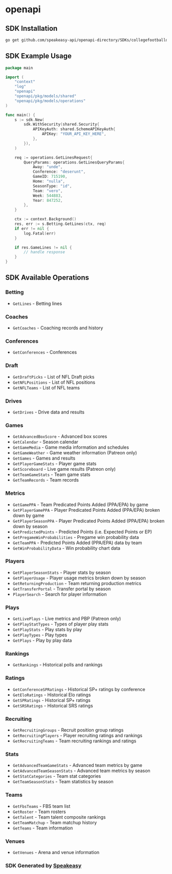 # openapi

<!-- Start SDK Installation -->
## SDK Installation

```bash
go get github.com/speakeasy-api/openapi-directory/SDKs/collegefootballdata.com/4.4.12/go
```
<!-- End SDK Installation -->

## SDK Example Usage
<!-- Start SDK Example Usage -->
```go
package main

import (
    "context"
    "log"
    "openapi"
    "openapi/pkg/models/shared"
    "openapi/pkg/models/operations"
)

func main() {
    s := sdk.New(
        sdk.WithSecurity(shared.Security{
            APIKeyAuth: shared.SchemeAPIKeyAuth{
                APIKey: "YOUR_API_KEY_HERE",
            },
        }),
    )

    req := operations.GetLinesRequest{
        QueryParams: operations.GetLinesQueryParams{
            Away: "unde",
            Conference: "deserunt",
            GameID: 715190,
            Home: "nulla",
            SeasonType: "id",
            Team: "vero",
            Week: 544883,
            Year: 847252,
        },
    }

    ctx := context.Background()
    res, err := s.Betting.GetLines(ctx, req)
    if err != nil {
        log.Fatal(err)
    }

    if res.GameLines != nil {
        // handle response
    }
}
```
<!-- End SDK Example Usage -->

<!-- Start SDK Available Operations -->
## SDK Available Operations


### Betting

* `GetLines` - Betting lines

### Coaches

* `GetCoaches` - Coaching records and history

### Conferences

* `GetConferences` - Conferences

### Draft

* `GetDraftPicks` - List of NFL Draft picks
* `GetNFLPositions` - List of NFL positions
* `GetNFLTeams` - List of NFL teams

### Drives

* `GetDrives` - Drive data and results

### Games

* `GetAdvancedBoxScore` - Advanced box scores
* `GetCalendar` - Season calendar
* `GetGameMedia` - Game media information and schedules
* `GetGameWeather` - Game weather information (Patreon only)
* `GetGames` - Games and results
* `GetPlayerGameStats` - Player game stats
* `GetScoreboard` - Live game results (Patreon only)
* `GetTeamGameStats` - Team game stats
* `GetTeamRecords` - Team records

### Metrics

* `GetGamePPA` - Team Predicated Points Added (PPA/EPA) by game
* `GetPlayerGamePPA` - Player Predicated Points Added (PPA/EPA) broken down by game
* `GetPlayerSeasonPPA` - Player Predicated Points Added (PPA/EPA) broken down by season
* `GetPredictedPoints` - Predicted Points (i.e. Expected Points or EP)
* `GetPregameWinProbabilities` - Pregame win probability data
* `GetTeamPPA` - Predicted Points Added (PPA/EPA) data by team
* `GetWinProbabilityData` - Win probability chart data

### Players

* `GetPlayerSeasonStats` - Player stats by season
* `GetPlayerUsage` - Player usage metrics broken down by season
* `GetReturningProduction` - Team returning production metrics
* `GetTransferPortal` - Transfer portal by season
* `PlayerSearch` - Search for player information

### Plays

* `GetLivePlays` - Live metrics and PBP (Patreon only)
* `GetPlayStatTypes` - Types of player play stats
* `GetPlayStats` - Play stats by play
* `GetPlayTypes` - Play types
* `GetPlays` - Play by play data

### Rankings

* `GetRankings` - Historical polls and rankings

### Ratings

* `GetConferenceSPRatings` - Historical SP+ ratings by conference
* `GetEloRatings` - Historical Elo ratings
* `GetSPRatings` - Historical SP+ ratings
* `GetSRSRatings` - Historical SRS ratings

### Recruiting

* `GetRecruitingGroups` - Recruit position group ratings
* `GetRecruitingPlayers` - Player recruiting ratings and rankings
* `GetRecruitingTeams` - Team recruiting rankings and ratings

### Stats

* `GetAdvancedTeamGameStats` - Advanced team metrics by game
* `GetAdvancedTeamSeasonStats` - Advanced team metrics by season
* `GetStatCategories` - Team stat categories
* `GetTeamSeasonStats` - Team statistics by season

### Teams

* `GetFbsTeams` - FBS team list
* `GetRoster` - Team rosters
* `GetTalent` - Team talent composite rankings
* `GetTeamMatchup` - Team matchup history
* `GetTeams` - Team information

### Venues

* `GetVenues` - Arena and venue information
<!-- End SDK Available Operations -->

### SDK Generated by [Speakeasy](https://docs.speakeasyapi.dev/docs/using-speakeasy/client-sdks)
